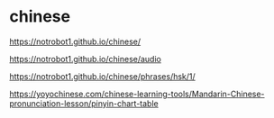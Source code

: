 # chinese


https://notrobot1.github.io/chinese/

https://notrobot1.github.io/chinese/audio

https://notrobot1.github.io/chinese/phrases/hsk/1/

https://yoyochinese.com/chinese-learning-tools/Mandarin-Chinese-pronunciation-lesson/pinyin-chart-table

